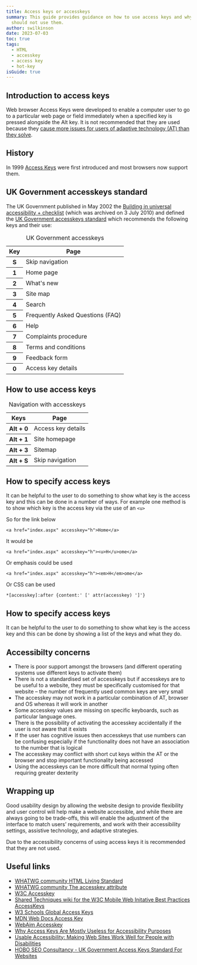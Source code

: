 ```yaml
---
title: Access keys or accesskeys
summary: This guide provides guidance on how to use access keys and why you
  should not use them.
author: swilkinson
date: 2023-07-03
toc: true
tags:
  - HTML
  - accesskey
  - access key
  - hot-key
isGuide: true
---
```

## Introduction to access keys

Web browser Access Keys were developed to enable a computer user to go to a particular web page or field immediately when a specified key is pressed alongside the Alt key. It is not recommended that they are used because they [cause more issues for users of adaptive technology (AT) than they solve](https://www.makethingsaccessible.com/guides/access-keys-or-accesskeys/#accessibilty-concerns).

## History

In 1999 [Access Keys](https://en.wikipedia.org/wiki/Access_key) were first introduced and most browsers now support them.

## UK Government accesskeys standard

The UK Government published in May 2002 the [Building in universal accessibility + checklist](https://webarchive.nationalarchives.gov.uk/ukgwa/20100703000205/http://archive.cabinetoffice.gov.uk/e-government/resources/handbook/html/2-4.asp) (which was archived on 3 July 2010) and defined the [UK Government accesskeys standard](https://webarchive.nationalarchives.gov.uk/ukgwa/20100703000205/http://archive.cabinetoffice.gov.uk/e-government/resources/handbook/html/2-4.asp#2.4.4) which recommends the following keys and their use:

<table>
  <caption>UK Government accesskeys</caption>
  <thead>
    <tr>
      <th scope="col">Key</th>
      <th scope="col">Page</th>
    </tr>
  </thead>
  <tbody>
    <tr>
      <th scope="row">S</th>
      <td>Skip navigation</td>
    </tr>
    <tr>
      <th scope="row">1</th>
      <td>Home page</td>
    </tr>
    <tr>
      <th scope="row">2</th>
      <td>What's new</td>
    </tr>
    <tr>
      <th scope="row">3</th>
      <td>Site map</td>
    </tr>
    <tr>
      <th scope="row">4</th>
      <td>Search</td>
    </tr>
    <tr>
      <th scope="row">5</th>
      <td>Frequently Asked Questions (FAQ)</td>
    </tr>
    <tr>
      <th scope="row">6</th>
      <td>Help</td>
    </tr>
    <tr>
      <th scope="row">7</th>
      <td>Complaints procedure</td>
    </tr>
    <tr>
      <th scope="row">8</th>
      <td>Terms and conditions</td>
    </tr>
    <tr>
      <th scope="row">9</th>
      <td>Feedback form</td>
    </tr>
    <tr>
      <th scope="row">0</th>
      <td>Access key details</td>
    </tr>
  </tbody>
</table>

## How to use access keys

<table>
  <caption>Navigation with accesskeys</caption>
  <thead>
    <tr>
      <th scope="col">Keys</th>
      <th scope="col">Page</th>
    </tr>
  </thead>
  <tbody>
    <tr>
      <th scope="row">Alt + 0</th>
      <td>Access key details</td>
    </tr>
    <tr>
      <th scope="row">Alt + 1</th>
      <td>Site homepage</td>
    </tr>
    <tr>
      <th scope="row">Alt + 3</th>
      <td>Sitemap</td>
    </tr>
    <tr>
      <th scope="row">Alt + S</th>
      <td>Skip navigation</td>
    </tr>
  </tbody>
</table>

## How to specify access keys

It can be helpful to the user to do something to show what key is the access key and this can be done in a number of ways. For example one method is to show which key is the access key via the use of an `<u>`

So for the link below

`<a href="index.aspx" accesskey="h">Home</a>`

It would be 

`<a href="index.aspx" accesskey="h"><u>H</u>ome</a>`

Or emphasis could be used

`<a href="index.aspx" accesskey="h"><em>H</em>ome</a>`

Or CSS can be used

`*[accesskey]:after {content:' [' attr(accesskey) ']'}`

## How to specify access keys

It can be helpful to the user to do something to show what key is the access key and this can be done by showing a list of the keys and what they do.

## Accessibilty concerns

* There is poor support amongst the browsers (and different operating systems use different keys to activate them)
* There is not a standardised set of accesskeys but if accesskeys are to be useful to a website, they must be specifically customised for that website – the number of frequently used common keys are very small
* The accesskey may not work in a particular combination of AT, browser and OS whereas it will work in another
* Some accesskey values are missing on specific keyboards, such as particular language ones.
* There is the possibility of activating the accesskey accidentally if the user is not aware that it exists
* If the user has cognitive issues then accesskeys that use numbers can be confusing especially if the functionality does not have an association to the number that is logical
* The accesskey may conflict with short cut keys within the AT or the browser and stop important functionality being accessed
* Using the accesskeys can be more difficult that normal typing often requiring  greater dexterity

## Wrapping up

Good usability design by allowing the website design to provide flexibility and user control will help make a website accessible, and while there are always going to be trade-offs, this will enable the adjustment of the interface to match users’ requirements, and work with their accessibility settings, assistive technology, and adaptive strategies.

Due to the accessibility concerns of using access keys it is recommended that they are not used.

## Useful links

* [WHATWG community HTML Living Standard](https://html.spec.whatwg.org/multipage/)
* [WHATWG community The accesskey attribute](https://html.spec.whatwg.org/multipage/interaction.html#the-accesskey-attribute) 
* [W3C Accesskey](https://www.w3.org/WAI/PF/HTML/wiki/Accesskey)
* [Shared Techniques wiki for the W3C Mobile Web Initative Best Practices AccessKeys](https://www.w3.org/2005/MWI/BPWG/techs/AccessKeys.html)
* [W3 Schools Global Access Keys](https://www.w3schools.com/tags/att_global_accesskey.asp)
* [MDN Web Docs Access Key](https://developer.mozilla.org/en-US/docs/Web/HTML/Global_attributes/accesskey)
* [WebAim Accesskey](https://webaim.org/techniques/keyboard/accesskey)
* [Why Access Keys Are Mostly Useless for Accessibility Purposes](https://www.thesitewizard.com/webdesign/access-keys-are-useless.shtml)
* [Usable Accessibility: Making Web Sites Work Well for People with Disabilities](https://www.uxmatters.com/mt/archives/2009/02/usable-accessibility-making-web-sites-work-well-for-people-with-disabilities.php)
* [HOBO SEO Consultancy - UK Government Access Keys Standard For Websites](<HOBO SEO Consultancy - UK Government Access Keys Standard For Websites>)